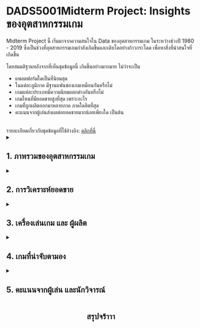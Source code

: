 
# DADS5001Midterm Project: Insights ของอุตสาหกรรมเกม

Midterm Project นี้ เริ่มมาจากความสนใจใน Data ของอุตสาหกรรมเกม ในระหว่างช่วงปี 1980 - 2019 ซึ่งเป็นช่วงที่อุตสาหกรรมเกมกำลังเกิดขึ้นและเติบโตอย่างก้าวกระโดด เพื่อหาสิ่งที่น่าสนใจที่เกิดขึ้น

โดยสมมติฐานหลังจากที่เห็นชุดข้อมูลนี้ เกิดขึ้นอย่างมากมาย ไม่ว่าจะเป็น
- แพลตฟอร์มใดเป็นที่นิยมสุด
- ในแต่ละภูมิภาค มีฐานแฟนของเกมเหมือนกันหรือไม่
- เกมแต่ละประเภทมีความนิยมแตกต่างกันหรือไม่
- เกมไหนที่มียอดขายสูงที่สุด เพราะอะไร
- เกมที่ถูกผลิตออกมาหลายภาค ภาคใดฮิตที่สุด
- คะแนนจากผู้เล่นส่งผลต่อยอดขายมากน้อยเพียงใด
เป็นต้น
<br>
รายละเอียดเกี่ยวกับชุดข้อมูลที่ใช้อ้างอิง: <a href="https://github.com/iznatsu/pandassss/blob/main/Appendix.md">คลิกที่นี่</a>

<details>
  
<summary> <h2> 1. ภาพรวมของอุตสาหกรรมเกม</h2> </summary>

### 1.1 จำนวนเกมที่ถูกผลิตออกมาต่อปี (Fig 1)

  จากกราฟ จะพบว่า ปีที่มีการขายเกมสูงที่สุดจะอยู่ในช่วง 2008 - 2009 ซึ่งยอดส่วนใหญ่มาจาก Platform ชื่อดังอย่าง Nintendo DS และ Nintendo Wii ตามลำดับ

<div align="center"><img height="400" src="https://github.com/iznatsu/pandassss/blob/picture/fig%201.png"></div>

### 1.2 จำนวนเกมและยอดขาย แบ่งตามประเภทของเกม (Fig 2)

เมื่อเปรียบเทียบกันระหว่างจำนวนเกมและยอดขายรวม โดยแบ่งตามประเภทของเกม จะพบได้ว่า เกมประเภท Action มีจำนวนเกมและยอดขายสูงที่สุด ในขณะที่เกมประเภท Adventure มีจำนวนเกมปานกลาง แต่กลับได้ยอดขายต่ำ เนื่องจากเป็นเกมที่เกี่ยวข้องกับภาพยนตร์หรืออนิเมะ และเกมประเภท Shooter มีจำนวนเกมปานกลาง แต่กลับได้ยอดขายที่ดี จากการตีตลาดในฝั่งยุโรปและอเมริกาเหนือ

<div align="center"><img height="400" src="https://github.com/iznatsu/pandassss/blob/picture/fig%202.png"></div>

### 1.3 ประเภทของเกมที่ถูกผลิตออกมาในแต่ละปี (Fig 3)

จะเห็นได้ว่าเกมต่างๆค่อนข้างได้รับความนิยมเป็นอย่างมากตั้งแต่ช่วงปี 2005 - 2015 ซึ่งเป็นช่วงที่มีการแข่งขันกันและสร้างเกมข้ามกันระหว่าง 3 Platform ชื่อดังอย่าง Nintendo Wii, Playstation 3, และ Microsoft XBOX360

ประเภทของเกมที่ได้รับความนิยมสูงที่สุดคือ Action ซึ่งจะมีจุดพีคในปี 2009 เกมส่วนมากที่ผลิตออกมาจะเกี่ยวข้องกับภาพยนตร์ชื่อดังในช่วงนั้น อย่างเช่น Star Wars The Clone Wars และ Harry Potter and the Half-Blood Prince

<div align="center"><img height="400" src="https://github.com/iznatsu/pandassss/blob/picture/fig%203.png"></div>

</details>

<details>

<summary> <h2> 2. การวิเคราะห์ยอดขาย</h2> </summary>

### 2.1 ยอดขายในแต่ละภูมิภาค (Fig 4)

อเมริกาได้รับยอดขายสูงที่สุด รองลงมาเป็นยุโรป ญี่ปุ่น และประเทศอื่นๆ ตามลำดับ

<div align="center"><img height="400" src="https://github.com/iznatsu/pandassss/blob/picture/fig%204.png"></div>

### 2.2 การกระจายของยอดขายในแต่ละภูมิภาค (Fig 5)

จากกราฟแสดง distribution จะเห็นได้ว่า อเมริกาเหนือมียอดขายที่ได้เฉลี่ยเท่าๆกัน ทำให้มีการกระจายตัวที่ดี ในขณะที่ยุโรปมีเกมส่วนน้อยที่ได้ยอดขายค่อนข้างต่ำ แต่จะเห็นได้ว่า ยอดขายในญี่ปุ่นและภูมิภาคอื่นๆ มีหลายเกมที่ทำยอดขายได้ต่ำ ส่งผลให้กราฟเบ้ขวา (positive skewness) อย่างชัดเจน

<div align="center"><img height="500" src="https://github.com/iznatsu/pandassss/blob/picture/fig%205.png"></div>

### 2.3 ยอดขายทั่วโลกตามประเภทของเกม (Fig 6)

เมื่อแบ่งยอดขายตามประเภทเกม พบว่า Action ทำยอดขายได้สูงที่สุด รองลงมาเป็น Sports และ Shooter ตามลำดับ

<div align="center"><img height="400" src="https://github.com/iznatsu/pandassss/blob/picture/fig%206.png"></div>

### 2.4 ยอดขายในแต่ละภูมิภาคตามประเภทของเกม (Fig 7)

โดยส่วนที่น่าสนใจ คือ เกมประเภท Action, Sports, และ Shooter สามารถสร้างยอดขายได้โดดเด่นในทุกๆภูมิภาค ยกเว้นในญี่ปุ่น ที่เกมประเภท Role-Playing หรือ RPG สร้างยอดขายได้สูงที่สุด โดยเกม Role-Playing จะถูกสร้างจากการ์ตูนชื่อดัง อย่าง Dragon Ball, Final Fantasy, หรือ Digimon

<div align="center"><img height="500" src="https://github.com/iznatsu/pandassss/blob/picture/fig%207.png"></div>

</details>

<details>

<summary> <h2> 3. เครื่องเล่นเกม และ ผู้ผลิต </h2> </summary>

### 3.1 จำนวนเกมที่วางขายในแต่ละแพลตฟอร์ม (Fig 8)

หากเปรียบเทียบกันระหว่าง Platform จะพบว่า Playstation 2 และ Nintendo DS นั้น มีจำนวนเกมที่สูงที่สุด 

<div align="center"><img height="300" src="https://github.com/iznatsu/pandassss/blob/picture/fig%208.png"></div>

### 3.2 ยอดขายบนแต่ละแพลตฟอร์ม (Fig 9)

หากโฟกัสที่ยอดขาย Playstation 2, Microsoft XBOX360, และ Playstation 3 ได้รับยอดขายที่สูงเป็น 3 อันดับแรก ซึ่งสร้างตลาดในยุโรปและอเมริกาเหนือได้เป็นอย่างดี ในขณะที่ Nintendo DS หรือ Nintendo 3DS นั้น สร้างยอดขายในญี่ปุ่นได้ดีกว่าอย่างมีนัยยะสำคัญ

<div align="center"><img height="400" src="https://github.com/iznatsu/pandassss/blob/picture/fig%209.png"></div>

### 3.3 Top 3 ผู้ผลิตเครื่องเกม (Fig 10)

โดยหากนำบริษัทผู้ผลิตอย่าง Sony (Playstation), Nintendo (Wii & DS), และ Microsoft (XBOX) มาเปรียบเทียบกัน จะพบว่า Platform ที่มาจากญี่ปุ่นอย่าง Nintendo และ Sony มียอดขายในญี่ปุ่นสูงกว่า Microsoft อย่างชัดเจน ซึ่ง Microsoft มียอดขายในอเมริกาเหนือเป็นส่วนใหญ่

<div align="center"><img height="300" src="https://github.com/iznatsu/pandassss/blob/picture/fig%2010.png"></div>

### 3.4 ยอดขายเกมแต่ละประเภท จาก Top 3 ผู้ผลิต (Fig 11)

Sony ครองตลาดเกม Action กับ Sports อย่างเห็นได้ชัด ในขณะที่ Nintendo ครองตลาดเกม Platform กับ Misc และ Microsoft มีส่วนแบ่งการตลาดจากเกม Shooter กับ Action เป็นหลัก

<div align="center"><img height="400" src="https://github.com/iznatsu/pandassss/blob/picture/fig%2011.png"></div>

### 3.5 ยอดขายบนแต่ละแพลตฟอร์มในแต่ละภูมิภาค (Fig 12)

อเมริกาเหนือได้ยอดขายสูงสุดจาก Microsoft XBOX360 และ Playstation 2 ในขณะที่ญี่ปุ่นได้ยอดขายสูงสุดจาก Nintendo DS และ Playstation  ส่วนภาพรวมของตลาดฝั่งยุโรปและภูมิภาคอื่นๆ ค่อนข้างใกล้เคียงกัน โดยได้ยอดขายสูงสุดจาก Playstation 2 และ Playstation 3 ตามลำดับ

<div align="center"><img height="400" src="https://github.com/iznatsu/pandassss/blob/picture/fig%2012.png"></div>

</details>

<details>

<summary> <h2> 4. เกมที่น่าจับตามอง </h2> </summary>

### 4.1 Top 20 เกมที่มียอดขายสูงสุด (Fig 13)

เกมที่ได้รับยอดขายสูงที่สุด คือ Wii Sports ซึ่งถูกวางขายพร้อมกับเครื่องเล่นเกม Nintendo Wii ที่มีจอยคอนโซลต่างกับเกมอื่นๆในขณะนั้น เหมาะกับการเล่นเกมที่ช่วยในการออกกำลังกาย ทำให้เกิดความนิยมสูงในอเมริกาเหนือ ยุโรป และภูมิภาคอื่นๆ

ในขณะที่ฝั่งญี่ปุ่น เกมที่ได้รับยอดขายที่สูงที่สุด คือ Pokemon Red & Blue

<div align="center"><img height="500" src="https://github.com/iznatsu/pandassss/blob/picture/fig%2013.png"></div>

### 4.2 Pokemon Insights (Fig 14)

ภาคที่ได้รับความนิยมสุด 3 อันดับแรก คือ Red/Blue, Gold/Silver, และ Diamond/Pearl ตามลำดับ ส่วนใหญ่จะถูกขายบน Platform Nintendo DS

<div align="center"><img src="https://github.com/iznatsu/pandassss/blob/picture/fig%2014.png"></div>

### 4.3 Final Fantasy Insights (Fig 15)

ภาคที่ได้รับความนิยมสุด 3 อันดับแรก คือ VII, X, และ VIII ตามลำดับ ส่วนใหญ่จะถูกขายบน Platform Playstation ไม่ว่าจะเป็น Playstation 2, PSP, และ Playstation

โดยภาคที่ถูกจัดจำหน่ายบ่อยที่สุด จะเป็นภาคแรกๆที่ยังคงเล่นบน Platform รุ่นเก่า ซึ่งจะมีการขายพร้อมกันในหลาย Platform อย่าง Playstation, SNES, และ NES

<div align="center"><img src="https://github.com/iznatsu/pandassss/blob/picture/fig%2015.png"></div>

### 4.4 Mario Insights (Fig 16)

ภาคที่ได้รับความนิยมสุด 3 อันดับแรก คือ Super Mario Bros., Mario Kart Wii, และ New Super Mario Bros. ตามลำดับ ส่วนใหญ่จะถูกขายบน Platform Nintendo 3DS, Gameboy Advance, และ Wii
ยอดขายที่ได้รับส่วนใหญ่มาจากเกม Mario ที่เป็นแนวตะลุยด่าน ในขณะที่ความหลากหลายในการจัดจำหน่ายบน Platform จะเป็นเกมกีฬามากกว่า เช่น Mario Tennis และ Olympic Games

<div align="center"><img src="https://github.com/iznatsu/pandassss/blob/picture/fig%2016.png"></div>

### 4.5 Call of Duty Insights (Fig 17)

ภาคที่ได้รับความนิยมสุด 3 อันดับแรก คือ Black Ops, Modern Warfare 3 และ Black Ops II ตามลำดับ ส่วนใหญ่จะถูกขายบน Platform XBOX360, PC, และ Playstation 3 มากที่สุด ซึ่งจะเป็น Platform ในฝั่งอเมริกาเป็นส่วนใหญ่

ภาคที่ถูกขายลงบนหลากหลาย Platform มากที่สุดอย่าง Ghosts และ World at War จะอยู่ในช่วงที่อุตสาหกรรมเกมมีการแข่งขันกัน ระหว่างเกมบน PC และ Platform ชั้นนำอย่าง XBOX360, Wii, และ Playstation 3

<div align="center"><img src="https://github.com/iznatsu/pandassss/blob/picture/fig%2017.png"></div>

</details>

<details>

<summary> <h2> 5. คะแนนจากผู้เล่น และนักวิจารณ์ </h2> </summary>

### 5.1 User Score VS Critic Score (Fig 18)

สิ่งที่น่าสนใจ คือ Critic Score จะมีคะแนนที่เป็น Minimum Outlier ที่น้อยกว่า User Score อย่างเห็นได้ชัด เนื่องจากเป็นคะแนนจากการวิจารณ์โดยผู้เชี่ยวชาญ ซึ่งอาจจะมีการวิเคราะห์โดยใช้หลักการมากกว่าการให้คะแนนจาก User

<div align="center"><img height="500" src="https://github.com/iznatsu/pandassss/blob/picture/fig%2018.png"></div>

### 5.2 Critic VS User Score ตามประเภทของเกม (Fig 19)

เมื่อดูจาก Boxplot ของฝั่ง User Score จะเห็นได้ว่า เกมประเภท Role-Playing ได้คะแนน User Score ที่เฉลี่ยค่อนข้างสูง ซึ่งส่วนมากเกมประเภท Role-Playing จะผูกเรื่องราวกับตัวละครที่เป็นที่รู้จัก เช่น Final Fantasy, Monster Hunter, Star Wars, X-Men เป็นต้น

ในฝั่งของ Critic Score จะพบว่าเกมประเภท Role-Playing มีคะแนนเฉลี่ยต่ำลงมา แต่ยังคงมีคะแนนเฉลี่ยที่สูงกว่าเกมประเภทอื่นๆ

<div align="center"><img height="500" src="https://github.com/iznatsu/pandassss/blob/picture/fig%2019.png"></div>

### 5.3 Critic VS User Score บนแต่ละแพลตฟอร์ม (Fig 20)

Platform เก่าอย่าง DC (Dreamcast) ได้รับคะแนนที่ค่อนข้างสูง เนื่องจากเกมที่ถูกผลิตในช่วงนั้นยังไม่มีหลากหลายมากนั้น ในขณะที่ Platform อื่นๆ มีการให้คะแนนจาก Critic ที่เกาะกลุ่มมากกว่า User เนื่องจากเป็นช่วงที่อุตสาหกรรมเกมและเครื่องเล่นเกมมีการแข่งขันสูงขึ้น

<div align="center"><img height="500" src="https://github.com/iznatsu/pandassss/blob/picture/fig%2020.png"></div>

### 5.4 ความสัมพันธ์ระหว่างยอดขายและ User Score (Fig 21)

จาก Trendline และกราฟ พบว่า เกมที่ได้รับ User Score ที่ดี มีแนวโน้มที่จะได้รับยอดขายที่สูงด้วยเช่นกัน

<div align="center"><img height="500" src="https://github.com/iznatsu/pandassss/blob/picture/fig%2021.png"></div>

</details>

**<div align="center"><h2> สรุปจร้าาา </h2></div>**

